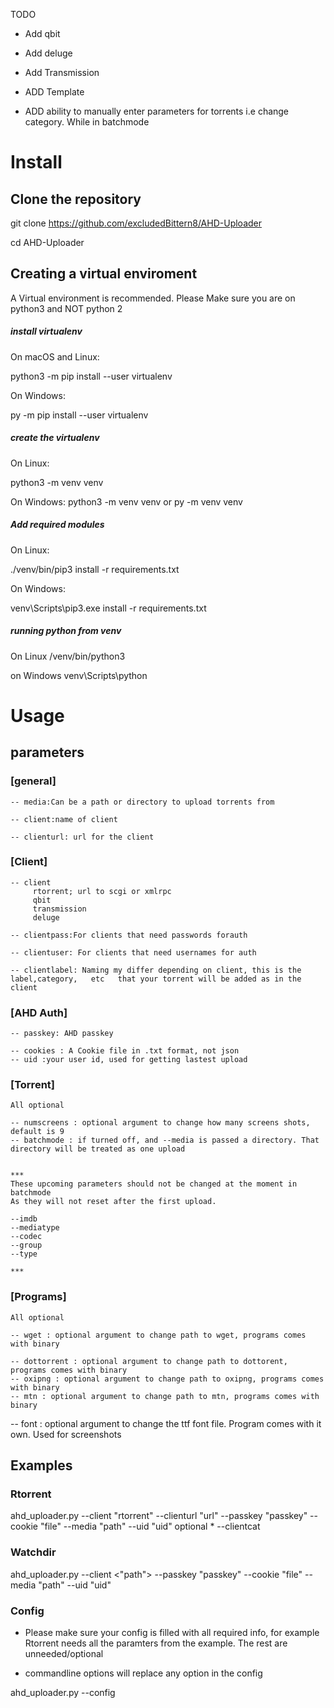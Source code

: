 TODO

* Add qbit

* Add deluge

* Add Transmission

* ADD Template

* ADD ability to manually enter parameters for torrents i.e change category. While in batchmode




# Install
## Clone the repository
git clone https://github.com/excludedBittern8/AHD-Uploader

cd AHD-Uploader

## Creating a virtual enviroment
A Virtual environment is recommended. Please Make sure you are on python3 and NOT python 2

##### install virtualenv
On macOS and Linux:

python3 -m pip install --user virtualenv

On Windows:

py -m pip install --user virtualenv

##### create the virtualenv
On Linux:

python3 -m venv venv

On Windows:
python3 -m venv venv
or
py -m venv venv
##### Add required modules
On Linux:

./venv/bin/pip3 install -r requirements.txt

On Windows:

venv\Scripts\pip3.exe install -r requirements.txt

##### running python from venv
On Linux
/venv/bin/python3

on Windows
venv\Scripts\python


# Usage
## parameters


### [general]
    
    -- media:Can be a path or directory to upload torrents from

    -- client:name of client

    -- clienturl: url for the client 

### [Client]
    
    -- client
         rtorrent; url to scgi or xmlrpc
         qbit
         transmission
         deluge

    -- clientpass:For clients that need passwords forauth

    -- clientuser: For clients that need usernames for auth

    -- clientlabel: Naming my differ depending on client, this is the label,category,   etc   that your torrent will be added as in the client


### [AHD Auth]
    
    -- passkey: AHD passkey

    -- cookies : A Cookie file in .txt format, not json
    -- uid :your user id, used for getting lastest upload

### [Torrent]
    
    All optional
    
    -- numscreens : optional argument to change how many screens shots, default is 9
    -- batchmode : if turned off, and --media is passed a directory. That directory will be treated as one upload


    ***
    These upcoming parameters should not be changed at the moment in batchmode
    As they will not reset after the first upload. 
    
    --imdb
    --mediatype
    --codec
    --group
    --type

    ***


 ### [Programs]  
    All optional
    
    -- wget : optional argument to change path to wget, programs comes with binary

    -- dottorrent : optional argument to change path to dottorent, programs comes with binary
    -- oxipng : optional argument to change path to oxipng, programs comes with binary
    -- mtn : optional argument to change path to mtn, programs comes with binary


-- font : optional argument to change the ttf font file. Program comes with it own. Used for screenshots

## Examples

### Rtorrent
ahd_uploader.py --client  "rtorrent"  --clienturl  "url"  --passkey  "passkey" --cookie "file" --media "path" --uid "uid"
    optional
    * --clientcat

### Watchdir
ahd_uploader.py --client  <"path">  --passkey "passkey" --cookie "file" --media "path"
--uid "uid"
### Config
* Please make sure your config is filled with all required info, for example Rtorrent needs all the paramters from the example. The rest are unneeded/optional

* commandline options will replace any option in the config

ahd_uploader.py --config


